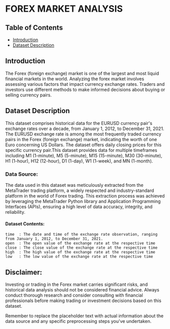 # FOREX MARKET ANALYSIS


## Table of Contents

- [Introduction](#introduction)
- [Dataset Description](#dataset-description)

## Introduction

The Forex (foreign exchange) market is one of the largest and most liquid financial markets in the world. Analyzing the forex market involves assessing various factors that impact currency exchange rates. Traders and investors use different methods to make informed decisions about buying or selling currency pairs.

## Dataset Description
This dataset comprises historical data for the EURUSD currency pair's exchange rates over a decade, from January 1, 2012, to December 31, 2021. The EURUSD exchange rate is among the most frequently traded currency pairs in the Forex (foreign exchange) market, indicating the worth of one Euro concerning US Dollars. The dataset offers daily closing prices for this specific currency pair.This dataset provides data for multiple timeframes including M1 (1-minute), M5 (5-minute), M15 (15-minute), M30 (30-minute), H1 (1-hour), H12 (12-hour), D1 (1-day), W1 (1-week), and MN (1-month).
### Data Source:
The data used in this dataset was meticulously extracted from the MetaTrader trading platform, a widely respected and industry-standard platform in the world of Forex trading. This extraction process was achieved by leveraging the MetaTrader Python library and Application Programming Interfaces (APIs), ensuring a high level of data accuracy, integrity, and reliability.
#### Dataset Contents:
    time  : The date and time of the exchange rate observation, ranging from January 1, 2012, to December 31, 2021.  
    open  : The open value of the exchange rate at the respective time
    close : The close value of the exchange rate at the respective time
    high  : The high value of the exchange rate at the respective time
    low   : The low value of the exchange rate at the respective time
## Disclaimer:
Investing or trading in the Forex market carries significant risks, and historical data analysis should not be considered financial advice. Always conduct thorough research and consider consulting with financial professionals before making trading or investment decisions based on this dataset.

Remember to replace the placeholder text with actual information about the data source and any specific preprocessing steps you've undertaken.
